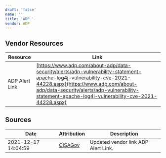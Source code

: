 ```yaml
---
draft: 'false'
name: ''
title: 'ADP '
vendor: ADP
---
```


## Vendor Resources
| Resource | Link |
| --- | --- |
| ADP Alert Link | [https://www.adp.com/about-adp/data-security/alerts/adp-vulnerability-statement-apache-log4j-vulnerability-cve-2021-44228.aspx](https://www.adp.com/about-adp/data-security/alerts/adp-vulnerability-statement-apache-log4j-vulnerability-cve-2021-44228.aspx) |



## Sources
| Date | Attribution | Description |
| --- | --- | --- |
| 2021-12-17 14:04:59 | [CISAGov](https://raw.githubusercontent.com/cisagov/log4j-affected-db/develop/README.md) | Updated vendor link ADP Alert Link.  |
